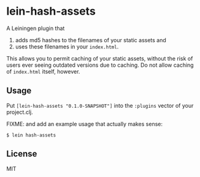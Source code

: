 # lein-hash-assets

A Leiningen plugin that
1. adds md5 hashes to the filenames of your static assets and
1. uses these filenames in your `index.html`.

This allows you to permit caching of your static assets, without the risk of users ever seeing outdated versions due to caching.
Do not allow caching of `index.html` itself, however.

## Usage

Put `[lein-hash-assets "0.1.0-SNAPSHOT"]` into the `:plugins` vector of your project.clj.

FIXME: and add an example usage that actually makes sense:

    $ lein hash-assets

## License

MIT
